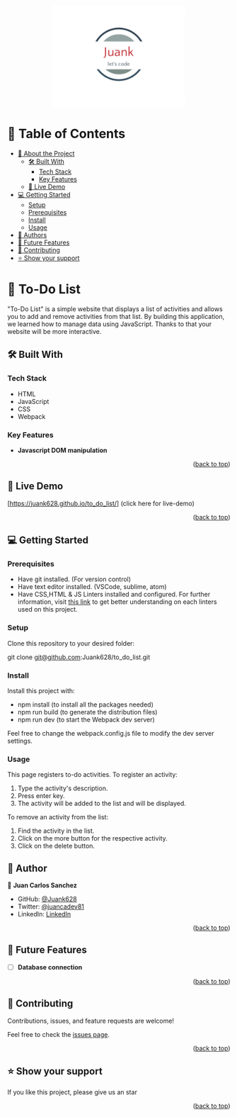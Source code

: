 <a name="readme-top"></a>

<div align="center">

  <img src="my_logo.jpg" alt="logo" width="300"  height="auto" />
  <br/>

</div>

<!-- TABLE OF CONTENTS -->

# 📗 Table of Contents

- [📖 About the Project](#about-project)
  - [🛠 Built With](#built-with)
    - [Tech Stack](#tech-stack)
    - [Key Features](#key-features)
  - [🚀 Live Demo](#live-demo)
- [💻 Getting Started](#getting-started)
  - [Setup](#setup)
  - [Prerequisites](#prerequisites)
  - [Install](#install)
  - [Usage](#usage)
- [👥 Authors](#authors)
- [🔭 Future Features](#future-features)
- [🤝 Contributing](#contributing)
- [⭐️ Show your support](#support)

<!-- PROJECT DESCRIPTION -->

# 📖 To-Do List <a name="about-project"></a>

"To-Do List" is a simple website that displays a list of activities and allows you to add and remove activities from that list. By building this application, we learned how to manage data using JavaScript. Thanks to that your website will be more interactive.


## 🛠 Built With <a name="built-with"></a>

### Tech Stack <a name="tech-stack"></a>

- HTML
- JavaScript
- CSS
- Webpack

<!-- Features -->

### Key Features <a name="key-features"></a>

- **Javascript DOM manipulation**

<p align="right">(<a href="#readme-top">back to top</a>)</p>

<!-- LIVE DEMO -->

## 🚀 Live Demo <a name="live-demo"></a>

[https://juank628.github.io/to_do_list/] (click here for live-demo)

<p align="right">(<a href="#readme-top">back to top</a>)</p>

<!-- GETTING STARTED -->

## 💻 Getting Started <a name="getting-started"></a>

### Prerequisites

* Have git installed. (For version control)
* Have text editor installed. (VSCode, sublime, atom)
* Have CSS,HTML & JS Linters installed and configured. For further information, visit [this link](https://github.com/microverseinc/linters-config/blob/master/README.md) to get better understanding on each linters used on this project.

### Setup

Clone this repository to your desired folder:

git clone git@github.com:Juank628/to_do_list.git

### Install

Install this project with:

- npm install    (to install all the packages needed)
- npm run build  (to generate the distribution files)
- npm run dev    (to start the Webpack dev server)

Feel free to change the webpack.config.js file to modify the dev server settings.

### Usage

This page registers to-do activities. To register an activity:
1. Type the activity's description.
2. Press enter key.
3. The activity will be added to the list and will be displayed.

To remove an activity from the list:
1. Find the activity in the list.
2. Click on the more button for the respective activity.
3. Click on the delete button.

<!-- AUTHORS -->

## 👥 Author <a name="authors"></a>

👤 **Juan Carlos Sanchez**

- GitHub: [@Juank628](https://github.com/Juank628)
- Twitter: [@juancadev81](https://twitter.com/juancadev81)
- LinkedIn: [LinkedIn](https://linkedin.com/in/juan-carlos-sanchez-zunino-271b5151)


<p align="right">(<a href="#readme-top">back to top</a>)</p>

<!-- FUTURE FEATURES -->

## 🔭 Future Features <a name="future-features"></a>

- [ ] **Database connection**

<p align="right">(<a href="#readme-top">back to top</a>)</p>

<!-- CONTRIBUTING -->

## 🤝 Contributing <a name="contributing"></a>

Contributions, issues, and feature requests are welcome!

Feel free to check the [issues page](https://github.com/Juank628/to_do_list/issues).

<p align="right">(<a href="#readme-top">back to top</a>)</p>

<!-- SUPPORT -->

## ⭐️ Show your support <a name="support"></a>

If you like this project, please give us an star

<p align="right">(<a href="#readme-top">back to top</a>)</p>
